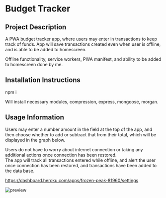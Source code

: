 # Budget Tracker

## Project Description

A  PWA budget tracker app, where users may enter in transactions to keep track of funds. App will save transactions created even when user is offline, and is able to be added to homescreen.  

Offline functionality, service workers, PWA manifest, and ability to be added to homescreen done by me.  

## Installation Instructions

npm i 

Will install necessary modules, compression, express, mongoose, morgan. 

## Usage Information

Users may enter a number amount in the field at the top of the app, and then choose 
whether to add or subtract that from their total, which will be displayed 
in the graph below.

Users do not have to worry about internet connection or taking any additional actions
once connection has been restored.  
The app will track all transactions entered while offline, and alert the user once
connection has been restored, and transactions have been added to the data base. 

https://dashboard.heroku.com/apps/frozen-peak-81960/settings

![preview](https://user-images.githubusercontent.com/98676392/175434882-b5d76c34-d614-4236-bd83-11e4f2433f56.JPG)
